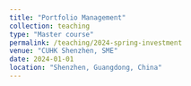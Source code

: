 ```yaml
---
title: "Portfolio Management"
collection: teaching
type: "Master course"
permalink: /teaching/2024-spring-investment
venue: "CUHK Shenzhen, SME"
date: 2024-01-01
location: "Shenzhen, Guangdong, China"
---
```



